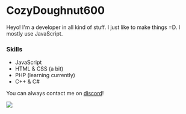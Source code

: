 # CozyDoughnut600

Heyo! I'm a developer in all kind of stuff. I just like to make things =D. I mostly use JavaScript.

### Skills
- JavaScript
- HTML & CSS (a bit)
- PHP (learning currently)
- C++ & C# 

You can always contact me on <a href="https://discord.com/channels/@me">discord</a>!

<img src="https://github-readme-stats.vercel.app/api?username=CozyDoughnut600&show_icons=true" />

